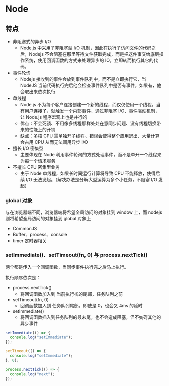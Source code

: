 # Node

## 特点

- 非阻塞式的异步 I/O
  - Node.js 中采用了非阻塞型 I/O 机制，因此在执行了访问文件的代码之后，Nodejs 不会阻塞在那里等待文件获取完成，而是把这件事交给底层操作系统，使用回调函数的方式来处理异步的 IO，立即转而执行其它的代码，
- 事件轮询
  - Nodejs 接收到的事件会放到事件队列中，而不是立即执行它，当 NodeJS 当前代码执行完后他会检查事件队列中是否有事件，如果有，他会取出来依次执行
- 单线程
  - Node.js 不为每个客户连接创建一个新的线程，而仅仅使用一个线程。当有用户连接了，就触发一个内部事件，通过非阻塞 I/O、事件驱动机制，让 Node.js 程序宏观上也是并行的
  - 优点：不会死锁、不用像多线程那样处处在意同步问题、没有线程切换带来的性能上的开销
  - 缺点：多核 CPU 需单独开子线程、错误会使得整个应用退出、大量计算会占用 CPU 从而无法调用异步 I/O
- 擅长 I/O 密集型
  - 主要体现在 Node 利用事件轮询的方式处理事件，而不是单开一个线程来为每一个请求服务
- 不擅长 CPU 密集型业务
  - 由于 Node 单线程，如果长时间运行计算将导致 CPU 不能释放，使得后续 I/O 无法发起。（解决办法是分解大型运算为多个小任务，不阻塞 I/O 发起）

### global 对象

与在浏览器端不同，浏览器端将希望全局访问的对象挂到 window 上，而 nodejs 则将希望全局访问的对象挂到 global 对象上

- CommonJS
- Buffer、process、console
- timer 定时器相关

### setImmediate()、setTimeout(fn, 0) 与 process.nextTick()

两个都是传入一个回调函数，当同步事件执行完之后马上执行。

执行顺序依次是：

- process.nextTick()
  - 将回调函数加入到 当前执行栈的尾部，任务队列之前
- setTimeout(fn, 0)
  - 回调函数加入到 任务队列尾部。即使是 0，也会又 4ms 的延时
- setImmediate()
  - 将回调函数插入到任务队列的最末尾，也不会造成阻塞，但不妨碍其他的异步事件

```js
setImmediate(() => {
  console.log("setImmediate");
});

setTimeout(() => {
  console.log("setImmediate");
}, 0);

process.nextTick(() => {
  console.log("next");
});
```